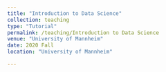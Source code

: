 ```yaml
---
title: "Introduction to Data Science"
collection: teaching
type: "Tutorial"
permalink: /teaching/Introduction to Data Science
venue: "University of Mannheim"
date: 2020 Fall
location: "University of Mannheim"

---
```

